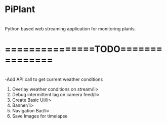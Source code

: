 <h1>PiPlant</h1>
<br/>
Python based web streaming application for monitoring plants.
<br/>
<h1>===============TODO===============</h1>
<br/>
-Add API call to get current weather conditions
<ol>
<li>Overlay weather conditions on stream/li>
<li>Debug intermittent lag on camera feed/li>
<li>Create Basic UI/li>
<li>Banner/li>
<li>Navigation Bar/li>
<li>Save Images for timelapse</li>
</ol>
